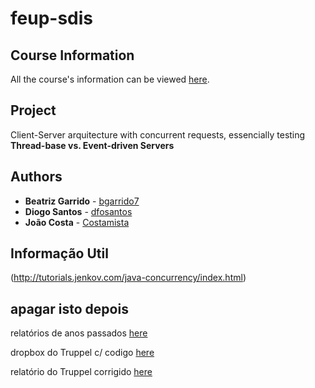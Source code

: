 # feup-sdis

## Course Information

All the course's information can be viewed [here](https://sigarra.up.pt/feup/pt/UCURR_GERAL.FICHA_UC_VIEW?pv_ocorrencia_id=436906).

## Project
Client-Server arquitecture with concurrent requests, essencially testing **Thread-base vs. Event-driven Servers**

## Authors

* **Beatriz Garrido** - [bgarrido7](https://github.com/bgarrido7)
* **Diogo Santos** - [dfosantos](https://github.com/dfosantos)
* **João Costa** - [Costamista](https://github.com/Costamista)

## Informação Util

(http://tutorials.jenkov.com/java-concurrency/index.html)

## apagar isto depois
relatórios de anos passados [here](https://www.dropbox.com/sh/vkdb48t9lckvp6d/AAB3fJOsyJ6nER1njaJpCzYUa?dl=0)

dropbox do Truppel c/ codigo [here](https://www.dropbox.com/sh/mg5b5oo45e1lwwo/AADy7uzV0HDPmoA7vf3Vi2EWa/5%20Ano/SDIS?dl=0&subfolder_nav_tracking=1)

relatório do Truppel corrigido [here](https://www.dropbox.com/sh/vkdb48t9lckvp6d/AADW_ikevl9qJG5JB9hADTMca/17-18?dl=0&preview=Abreu_Truppel-arquiteturaServidores-threadsVsEvents.pdf&subfolder_nav_tracking=1)
